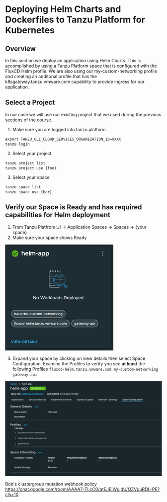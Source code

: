 # Deploying Helm Charts and Dockerfiles to Tanzu Platform for Kubernetes

## Overview

In this section we deploy an application using Helm Charts.  This is accomplished by using a Tanzu Platform space that is configured with the FluxCD Helm profile.  We are also using our my-custom-networking profile and creating an additonal profile that has the k8sgateway.tanzu.vmware.com capability to provide ingress for our application.

## Select a Project

In our case we will use our existing project that we used during the previous sections of the course.

1. Make sure you are logged into tanzu platform
```
export TANZU_CLI_CLOUD_SERVICES_ORGANIZATION_ID=XXXX
tanzu login
```
2. Select your project
```
tanzu project list
tanzu project use {foo}
```
3. Select your space
```
tanzu space list
tanzu space use {bar}
```
## Verify our Space is Ready and has required capabilities for Helm deployment

1. From Tanzu Platfrom UI -> Application Spaces -> Spaces -> {your space}
2. Make sure your space shows Ready

![Space Ready](../images/helm-space-tile.png)

3. Expand your space by clicking on view details then select Space Configuration.  Examine the Profiles to verify you see **at least** the following Profiles `fluxcd-helm.tanzu.vmware.com my-custom-networking gateway-api`

![Space Configuration](../images/helm-space-configuration.png)

Bob's clustergroup mutation webhook policy https://chat.google.com/room/AAAA7-TLcC0/qtEJEIWujdU/QZVuuRDL-PE?cls=10
